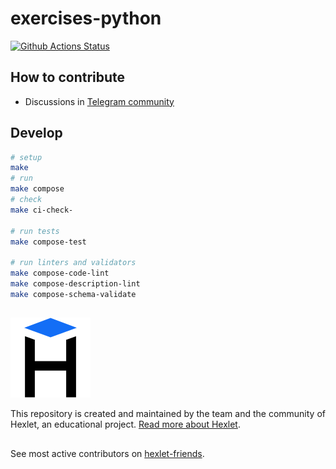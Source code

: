 # exercises-python

[![Github Actions Status](../../workflows/Docker/badge.svg)](../../actions)

## How to contribute

* Discussions in [Telegram community](https://t.me/hexletcommunity/12)

## Develop

```bash
# setup
make
# run
make compose
# check
make ci-check-

# run tests
make compose-test

# run linters and validators
make compose-code-lint
make compose-description-lint
make compose-schema-validate
```

##
[![Hexlet Ltd. logo](https://raw.githubusercontent.com/Hexlet/assets/master/images/hexlet_logo128.png)](https://hexlet.io/?utm_source=github&utm_medium=link&utm_campaign=exercises-python)

This repository is created and maintained by the team and the community of Hexlet, an educational project. [Read more about Hexlet](https://hexlet.io/?utm_source=github&utm_medium=link&utm_campaign=exercises-python).
##

See most active contributors on [hexlet-friends](https://friends.hexlet.io/).
